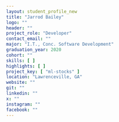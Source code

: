 ```yaml
---
layout: student_profile_new
title: "Jarrod Bailey"
logo: ""
header: ""
project_role: "Developer"
contact_email: ""
major: "I.T., Conc. Software Development"
graduation_year: 2020
cohort: ""
skills: [ ]
highlights: [ ]
project_key: [ "ml-stocks" ]
location: "Lawrenceville, GA"
website: ""
git: ""
linkedin: ""
x: ""
instagram: ""
facebook: ""
---
```


